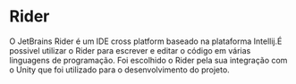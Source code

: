 
# Rider

O JetBrains Rider é um IDE cross platform baseado na plataforma Intellij.É possivel utilizar o Rider para escrever e editar o código em várias linguagens de programação. Foi escolhido o Rider pela sua integração com o Unity que foi utilizado para o desenvolvimento do projeto.
